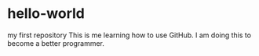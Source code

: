 # hello-world
my first repository 
This is me learning how to use GitHub. I am doing this to become a better programmer. 
